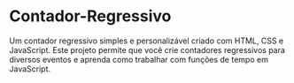 # Contador-Regressivo
Um contador regressivo simples e personalizável criado com HTML, CSS e JavaScript. Este projeto permite que você crie contadores regressivos para diversos eventos e aprenda como trabalhar com funções de tempo em JavaScript.
